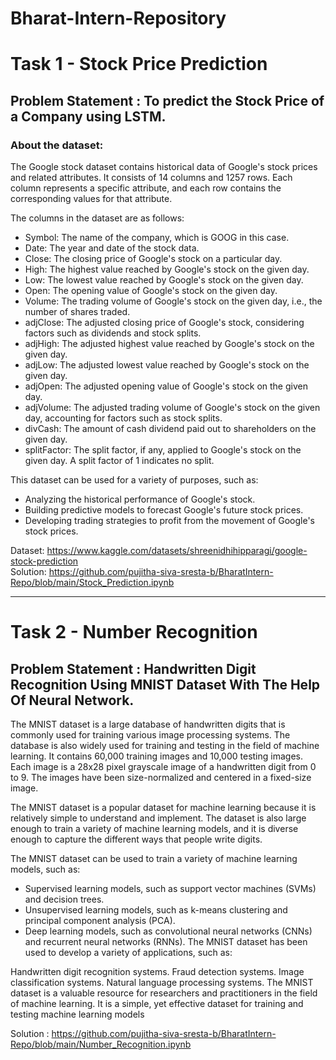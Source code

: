 # Bharat-Intern-Repository

# Task 1 - Stock Price Prediction
## Problem Statement : To predict the Stock Price of a Company using LSTM.
### About the dataset:
The Google stock dataset contains historical data of Google's stock prices and related attributes. It consists of 14 columns and 1257 rows. Each column represents a specific attribute, and each row contains the corresponding values for that attribute.

The columns in the dataset are as follows:

* Symbol: The name of the company, which is GOOG in this case.
* Date: The year and date of the stock data.
* Close: The closing price of Google's stock on a particular day.
* High: The highest value reached by Google's stock on the given day.
* Low: The lowest value reached by Google's stock on the given day.
* Open: The opening value of Google's stock on the given day.
* Volume: The trading volume of Google's stock on the given day, i.e., the number of shares traded.
* adjClose: The adjusted closing price of Google's stock, considering factors such as dividends and stock splits.
* adjHigh: The adjusted highest value reached by Google's stock on the given day.
* adjLow: The adjusted lowest value reached by Google's stock on the given day.
* adjOpen: The adjusted opening value of Google's stock on the given day.
* adjVolume: The adjusted trading volume of Google's stock on the given day, accounting for factors such as stock splits.
* divCash: The amount of cash dividend paid out to shareholders on the given day.
* splitFactor: The split factor, if any, applied to Google's stock on the given day. A split factor of 1 indicates no split.

This dataset can be used for a variety of purposes, such as:

* Analyzing the historical performance of Google's stock.
* Building predictive models to forecast Google's future stock prices.
* Developing trading strategies to profit from the movement of Google's stock prices.

Dataset: https://www.kaggle.com/datasets/shreenidhihipparagi/google-stock-prediction <br>
Solution: https://github.com/pujitha-siva-sresta-b/BharatIntern-Repo/blob/main/Stock_Prediction.ipynb
<hr>

# Task 2 - Number Recognition
## Problem Statement : Handwritten Digit Recognition Using MNIST Dataset With The Help Of Neural Network.
The MNIST dataset is a large database of handwritten digits that is commonly used for training various image processing systems. The database is also widely used for training and testing in the field of machine learning. It contains 60,000 training images and 10,000 testing images. Each image is a 28x28 pixel grayscale image of a handwritten digit from 0 to 9. The images have been size-normalized and centered in a fixed-size image.

The MNIST dataset is a popular dataset for machine learning because it is relatively simple to understand and implement. The dataset is also large enough to train a variety of machine learning models, and it is diverse enough to capture the different ways that people write digits.

The MNIST dataset can be used to train a variety of machine learning models, such as:

* Supervised learning models, such as support vector machines (SVMs) and decision trees.
* Unsupervised learning models, such as k-means clustering and principal component analysis (PCA).
* Deep learning models, such as convolutional neural networks (CNNs) and recurrent neural networks (RNNs).
The MNIST dataset has been used to develop a variety of applications, such as:

Handwritten digit recognition systems.
Fraud detection systems.
Image classification systems.
Natural language processing systems.
The MNIST dataset is a valuable resource for researchers and practitioners in the field of machine learning. It is a simple, yet effective dataset for training and testing machine learning models


Solution : https://github.com/pujitha-siva-sresta-b/BharatIntern-Repo/blob/main/Number_Recognition.ipynb
